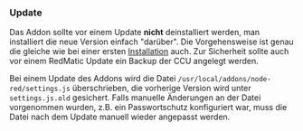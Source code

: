 ### Update

Das Addon sollte vor einem Update **nicht** deinstalliert werden, man installiert die neue Version einfach "darüber". Die Vorgehensweise ist genau die gleiche wie bei einer ersten [Installation](Installation) auch. Zur Sicherheit sollte auch vor einem RedMatic Update ein Backup der CCU angelegt werden.

Bei einem Update des Addons wird die Datei `/usr/local/addons/node-red/settings.js` überschrieben, die vorherige Version wird unter `settings.js.old` gesichert. Falls manuelle Änderungen an der Datei vorgenommen wurden, z.B. ein Passwortschutz konfiguriert war, muss die Datei nach dem Update manuell wieder angepasst werden.






